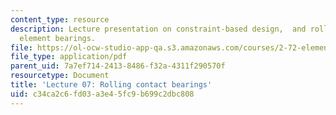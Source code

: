 ```yaml
---
content_type: resource
description: Lecture presentation on constraint-based design,  and rolling and sliding
  element bearings.
file: https://ol-ocw-studio-app-qa.s3.amazonaws.com/courses/2-72-elements-of-mechanical-design-spring-2009/c34ca2c6fd03a3e45fc9b699c2dbc808_MIT2_72s09_lec07.pdf
file_type: application/pdf
parent_uid: 7a7ef714-2413-8486-f32a-4311f290570f
resourcetype: Document
title: 'Lecture 07: Rolling contact bearings'
uid: c34ca2c6-fd03-a3e4-5fc9-b699c2dbc808
---
```

